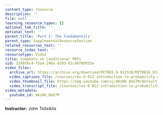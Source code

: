 ```yaml
---
content_type: resource
description: ''
file: null
learning_resource_types: []
optional_tab_title: ''
optional_text: ''
parent_title: 'Part I: The Fundamentals'
parent_type: SupplementalResourceSection
related_resources_text: ''
resource_index_text: ''
resourcetype: Video
title: Comments on Conditional PDFs
uid: 3289fbc4-f5a4-246a-d103-81c48780935e
video_files:
  archive_url: https://archive.org/download/MITRES.6-012S18/MITRES6_012S18_L10-03_300k.mp4
  video_captions_file: /courses/res-6-012-introduction-to-probability-spring-2018/c7e47265ca1b5a37b3c0438d5e58b14c_mKcWk_DmS7M.vtt
  video_thumbnail_file: https://img.youtube.com/vi/mKcWk_DmS7M/default.jpg
  video_transcript_file: /courses/res-6-012-introduction-to-probability-spring-2018/fb1f65be4139358eae8793f1a323acfd_mKcWk_DmS7M.pdf
video_metadata:
  youtube_id: mKcWk_DmS7M
---
```


**Instructor:** John Tsitsiklis